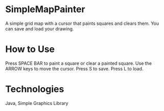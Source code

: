 # SimpleMapPainter
A simple grid map with a cursor that paints squares and clears them.
You can save and load your drawing.

# How to Use
Press SPACE BAR to paint a square or clear a painted square.
Use the ARROW keys to move the cursor.
Press S to save.
Press L to load.

# Technologies
Java, Simple Graphics Library
